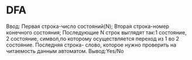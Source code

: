 # DFA
Ввод: Первая строка-число состояний(N); Вторая строка-номер конечного состояния; Последующие N строк выглядят так:1 состояние, 2 состояние, символ,по которому осуществляется переход из 1 во 2 состояние.
Последняя строка- слово, которое нужно проверить на читаемость данным автоматом.
Вывод:Yes/No
